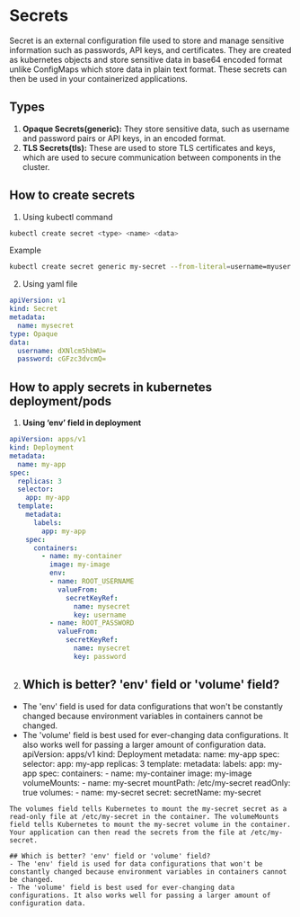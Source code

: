 
# Secrets
Secret is an external configuration file used to store and manage sensitive information such as passwords, API keys, and certificates. They are created as kubernetes objects and store sensitive data in base64 encoded format unlike ConfigMaps which store data in plain text format. These secrets can then be used in your containerized applications.






## Types
1. **Opaque Secrets(generic):** They store sensitive data, such as username and password pairs or API keys, in an encoded format.
2. **TLS Secrets(tls):** These are used to store TLS certificates and keys, which are used to secure communication between components in the cluster.
## How to create secrets
1. Using kubectl command
```bash
kubectl create secret <type> <name> <data>
```
Example
```bash
kubectl create secret generic my-secret --from-literal=username=myuser --from-literal=password=mypass
```
2. Using yaml file
```yaml
apiVersion: v1
kind: Secret
metadata:
  name: mysecret
type: Opaque
data:
  username: dXNlcm5hbWU=
  password: cGFzc3dvcmQ=
```

## How to apply secrets in kubernetes deployment/pods
1. **Using ‘env’ field in deployment**
```yaml
apiVersion: apps/v1
kind: Deployment
metadata:
  name: my-app
spec:
  replicas: 3
  selector:
    app: my-app
  template:
    metadata:
      labels:
        app: my-app
    spec:
      containers:
        - name: my-container
          image: my-image
          env:
          - name: ROOT_USERNAME
            valueFrom:
              secretKeyRef:
                name: mysecret
                key: username
          - name: ROOT_PASSWORD
            valueFrom:
              secretKeyRef:
                name: mysecret
                key: password
```
2. ## Which is better? 'env' field or 'volume' field?
- The 'env' field is used for data configurations that won't be constantly changed because environment variables in containers cannot be changed.
- The 'volume' field is best used for ever-changing data configurations. It also works well for passing a larger amount of configuration data.
apiVersion: apps/v1
kind: Deployment
metadata:
  name: my-app
spec:
  selector:
    app: my-app
  replicas: 3
  template:
    metadata:
      labels:
        app: my-app
    spec:
      containers:
        - name: my-container
          image: my-image
          volumeMounts:
            - name: my-secret
              mountPath: /etc/my-secret
              readOnly: true
      volumes:
        - name: my-secret
          secret:
            secretName: my-secret
```
The volumes field tells Kubernetes to mount the my-secret secret as a read-only file at /etc/my-secret in the container. The volumeMounts field tells Kubernetes to mount the my-secret volume in the container. Your application can then read the secrets from the file at /etc/my-secret.

## Which is better? 'env' field or 'volume' field?
- The 'env' field is used for data configurations that won't be constantly changed because environment variables in containers cannot be changed.
- The 'volume' field is best used for ever-changing data configurations. It also works well for passing a larger amount of configuration data.